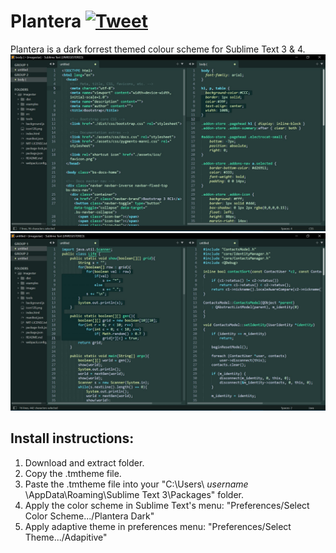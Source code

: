 # Plantera  [![Tweet](https://img.shields.io/twitter/url/http/shields.io.svg?style=social)](https://twitter.com/intent/tweet?text=Plantera%20color%20scheme%20for%20Sublime%20Text!%20Free%20to%20port%20to%20other%20platforms.%20%23themes&url=https%3A%2F%2Fgithub.com%2Fitjustwerk%2FPlantera%2F)
Plantera is a dark forrest themed colour scheme for Sublime Text 3 &amp; 4.
<img src="plantera_dark_ss1.jpg">
<img src="plantera_dark_ss2.jpg">

## Install instructions:
  1. Download and extract folder.
  2. Copy the .tmtheme file.
  3. Paste the .tmtheme file into your "C:\Users\ *username* \AppData\Roaming\Sublime Text 3\Packages\" folder.
  4. Apply the color scheme in Sublime Text's menu: "Preferences/Select Color Scheme.../Plantera Dark"
  5. Apply adaptive theme in preferences menu: "Preferences/Select Theme.../Adapitive"
